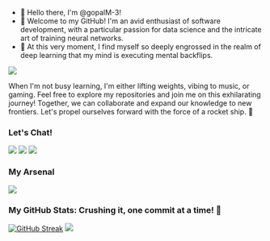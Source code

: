 - 👋 Hello there, I'm @gopalM-3!
- 👀 Welcome to my GitHub! I'm an avid enthusiast of software development, with a particular passion for data science and the intricate art of training neural networks.
- 🌱 At this very moment, I find myself so deeply engrossed in the realm of deep learning that my mind is executing mental backflips.

![](https://komarev.com/ghpvc/?username=gopalM-3)

When I'm not busy learning, I'm either lifting weights, vibing to music, or gaming. Feel free to explore my repositories and join me on this exhilarating journey! Together, we can collaborate and expand our knowledge to new frontiers. Let's propel ourselves forward with the force of a rocket ship. 🚀

### Let's Chat!
[![](https://skillicons.dev/icons?i=gmail)](mailto:gopalmatcha2003@gmail.com)
[![](https://skillicons.dev/icons?i=linkedin)](https://www.linkedin.com/in/gopalmatcha/)
[![](https://skillicons.dev/icons?i=discord)](https://discord.com/users/apollo.iii/)

### My Arsenal
[![](https://skillicons.dev/icons?i=html,css,js,jquery,react,nodejs,ts,express,go,py,django,flask,fastapi,selenium,tensorflow,pytorch,sklearn,docker,kotlin,androidstudio,dart,flutter,mysql,mongodb,sqlite,postgres,aws,c,cpp,vscode,androidstudio,matlab,r,stackoverflow,vim,webpack,linux,figma)](https://skillicons.dev)

### My GitHub Stats: Crushing it, one commit at a time! 🚀
[![GitHub Streak](https://streak-stats.demolab.com/?user=gopalM-3&theme=dark-smoky&hide_border=true)](https://git.io/streak-stats)
![](https://github-readme-stats.vercel.app/api/top-langs/?username=gopalM-3&layout=compact&hide_border=true&bg_color=0a0d10&title_color=59ded6&text_color=3c8484)
<!---
gopalM-3/gopalM-3 is a ✨ special ✨ repository because its `README.md` (this file) appears on your GitHub profile.
You can click the Preview link to take a look at your changes.
--->
